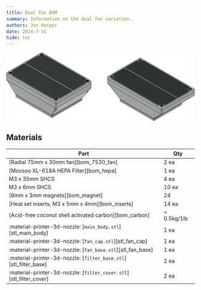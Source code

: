 ```yaml
---
title: Dual Fan BOM
summary: Information on the dual fan variation.
authors: Jon Harper
date: 2024-7-31
hide: toc
---
```


![preview](../assets/img/gallery/V2/ac.png)

## Materials

| Part | Qty |
|------|-----|
| [Radial 75mm x 30mm fan][bom_7530_fan]            | 2 ea |
| [Moosoo XL-618A HEPA Filter][bom_hepa]            | 1 ea |
| M3 x 35mm SHCS                                    | 4 ea |
| M3 x 6mm SHCS                                     | 10 ea |
| [6mm x 3mm magnets][bom_magnet]                   | 24    |
| [Heat set inserts, M3 x 5mm x 4mm][bom_inserts]   | 14 ea |
| [Acid-free coconut shell activated carbon][bom_carbon] | < 0.5kg/1lb |
| :material-printer-3d-nozzle: [`main_body.stl`][stl_main_body]                  | 1 ea |
| :material-printer-3d-nozzle: [`fan_cap.stl`][stl_fan_cap]                      | 1 ea |
| :material-printer-3d-nozzle: [`fan_base.stl`][stl_fan_base]                    | 1 ea |
| :material-printer-3d-nozzle: [`filter_base.stl`][stl_filter_base]              | 2 ea |
| :material-printer-3d-nozzle: [`filter_cover.stl`][stl_filter_cover]            | 2 ea |



[v2_coupler]: https://github.com/jon-harper/air_filter/blob/main/STL/V2/Fan%20Cages/15mm%20CPAP%20Coupler.stl
[v2_ac_base_duo]: https://github.com/jon-harper/air_filter/blob/main/STL/V2/AC%20Filter/AC%20Base%20-%20Duo.stl
[v2_ac_base_solo]: https://github.com/jon-harper/air_filter/blob/main/STL/V2/AC%20Filter/AC%20Base%20-%20Solo.stl
[v2_ac_lid_duo]: https://github.com/jon-harper/air_filter/blob/main/STL/V2/AC%20Filter/AC%20Lid%20-%20Duo.stl
[v2_ac_lid_solo]: https://github.com/jon-harper/air_filter/blob/main/STL/V2/AC%20Filter/AC%20Lid%20-%20Solo.stl
[v2_fan_base]: https://github.com/jon-harper/air_filter/blob/main/STL/V2/Fan%20Cages/Fan%20Base.stl
[v2_fan_lid]: https://github.com/jon-harper/air_filter/blob/main/STL/V2/Fan%20Cages/Fan%20Lid.stl
[v2_filter_cap]: https://github.com/jon-harper/air_filter/blob/main/STL/V2/Fan%20Cages/Filter%20Cap.stl
[v2_hepa_top]: https://github.com/jon-harper/air_filter/blob/main/STL/V2/HEPA/HEPA%20Top.stl
[v2_bottom]: https://github.com/jon-harper/air_filter/blob/main/STL/V2/HEPA/HEPA%20Bottom.stl
[v2_bottom_wago]: https://github.com/jon-harper/air_filter/blob/main/STL/V2/HEPA/HEPA%20Bottom%20-%20Wagos.stl
[v2_bottom_2020]: https://github.com/jon-harper/air_filter/blob/main/STL/V2/HEPA/HEPA%20Bottom%20-%202020%20Mount.stl
[v2_bottom_2020_splitter]: https://github.com/jon-harper/air_filter/blob/main/STL/V2/HEPA/HEPA%20Bottom%20-%202020%20Mount%20with%20Splitter.stl
[v2_bottom_2020_wago]: https://github.com/jon-harper/air_filter/blob/main/STL/V2/HEPA/HEPA%20Bottom%20-%202020%20Mount%20with%20Wagos.stl